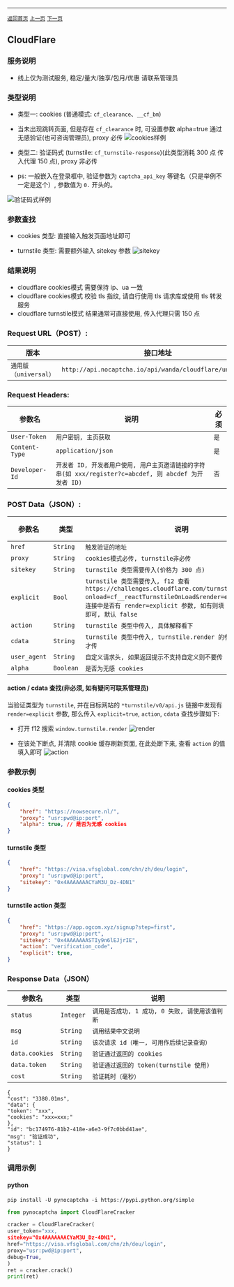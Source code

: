 ------

[`返回首页`](../README.md)    [`上一页`](discord.md)      [`下一页`](aws.md)

## CloudFlare

### 服务说明

* 线上仅为测试服务, 稳定/量大/独享/包月/优惠 请联系管理员

### 类型说明

* 类型一: cookies (普通模式: `cf_clearance`、`__cf_bm`)
* 当未出现跳转页面, 但是存在 `cf_clearance` 时, 可设置参数 alpha=true 通过无感验证(也可咨询管理员), proxy 必传
![cookies样例](/images/cloudflare/cookies.png)

* 类型二: 验证码式 (turnstile: `cf_turnstile-response`)(此类型消耗 300 点 传入代理 150 点), proxy 非必传
* ps: 一般嵌入在登录框中, 验证参数为 `captcha_api_key` 等键名（只是举例不一定是这个）, 参数值为 `0.` 开头的。

![验证码式样例](/images/cloudflare/captcha.png)

### 参数查找

* cookies 类型: 直接输入触发页面地址即可

* turnstile 类型: 需要额外输入 sitekey 参数
![sitekey](/images/cloudflare/sitekey.png)

### 结果说明

* cloudflare cookies模式 需要保持 ip、ua 一致
* cloudflare cookies模式 校验 tls 指纹, 请自行使用 tls 请求库或使用 tls 转发服务
* cloudflare turnstile模式 结果通常可直接使用, 传入代理只需 150 点

### Request URL（POST）:

| 版本                | 接口地址                                                     |
|-------------------|----------------------------------------------------------|
| `通用版（universal）`  | `http://api.nocaptcha.io/api/wanda/cloudflare/universal`  |

### Request Headers:

| 参数名            | 说明                                                                         | 必须  |
|----------------|----------------------------------------------------------------------------|-----|
| `User-Token`   | `用户密钥, 主页获取`                                                               | `是` |
| `Content-Type` | `application/json`                                                         | `是` |
| `Developer-Id` | `开发者 ID, 开发者用户使用, 用户主页邀请链接的字符串(如 xxx/register?c=abcdef, 则 abcdef 为开发者 ID)` | `否` |

### POST Data（JSON）:

| 参数名        | 类型        | 说明                                                                             | 必须  |
|------------|-----------|--------------------------------------------------------------------------------|-----|
| `href`  | `String`  | `触发验证的地址`                                           | `是` |
| `proxy`    | `String`  | `cookies模式必传, turnstile非必传` | `是` |
| `sitekey`       | `String`  | `turnstile 类型需要传入(价格为 300 点)`                                         | `否` |
| `explicit`       | `Bool`  | `turnstile 类型需要传入, f12 查看 https://challenges.cloudflare.com/turnstile/v0/api.js?onload=cf__reactTurnstileOnLoad&render=explicit 的 js 连接中是否有 render=explicit 参数, 如有则填 true, 没有不填即可, 默认 false`                                         | `否` |
| `action`       | `String`   | `turnstile 类型中传入, 具体解释看下`                                         | `否` |
| `cdata`       | `String`  | `turnstile 类型中传入, turnstile.render 的参数中有 cdata 才传`                                         | `否` |
| `user_agent` | `String` | `自定义请求头, 如果返回提示不支持自定义则不要传`                            | `否` |
| `alpha` | `Boolean` | `是否为无感 cookies`                            | `否` |

#### action / cdata 查找(非必须, 如有疑问可联系管理员)

当验证类型为 `turnstile`, 并在目标网站的 `*turnstile/v0/api.js` 链接中发现有 `render=explicit` 参数, 那么传入 `explicit=true`, `action`, `cdata` 查找步骤如下:

* 打开 f12 搜索 `window.turnstile.render`
![render](/images/cloudflare/render.png)

* 在该处下断点, 并清除 cookie 缓存刷新页面, 在此处断下来, 查看 `action` 的值填入即可
![action](/images/cloudflare/action.png)

### 参数示例

#### cookies 类型

```json
{
    "href": "https://nowsecure.nl/",
    "proxy": "usr:pwd@ip:port",
    "alpha": true, // 是否为无感 cookies
}

```

#### turnstile 类型
```json
{
    "href": "https://visa.vfsglobal.com/chn/zh/deu/login",
    "proxy": "usr:pwd@ip:port",
    "sitekey": "0x4AAAAAAACYaM3U_Dz-4DN1"
}
```

#### turnstile action 类型
```json
{
    "href": "https://app.ogcom.xyz/signup?step=first",
    "proxy": "usr:pwd@ip:port",
    "sitekey": "0x4AAAAAAASTIy9n6lEJjrIE",
    "action": "verification_code",
    "explicit": true,
}
```


### Response Data（JSON）

| 参数名          | 类型        | 说明                            |
|--------------|-----------|-------------------------------|
| `status`     | `Integer` | `调用是否成功, 1 成功, 0 失败, 请使用该值判断` |
| `msg`        | `String`  | `调用结果中文说明`                    |
| `id`         | `String`  | `该次请求 id（唯一, 可用作后续记录查询）`      |
| `data.cookies` | `String`  | `验证通过返回的 cookies`          |
| `data.token` | `String`  | `验证通过返回的 token(turnstile 使用)`               |
| `cost`       | `String`  | `验证耗时（毫秒）`                    |


```
{
"cost": "3380.01ms",
"data": {
"token": "xxx",
"cookies": "xxx=xxx;"
},
"id": "bc174976-81b2-418e-a6e3-9f7c0bbd41ae",
"msg": "验证成功",
"status": 1
}
```

### 调用示例

#### python

```shell
pip install -U pynocaptcha -i https://pypi.python.org/simple
```

```python
from pynocaptcha import CloudFlareCracker

cracker = CloudFlareCracker(
user_token="xxx,
sitekey="0x4AAAAAAACYaM3U_Dz-4DN1",
href="https://visa.vfsglobal.com/chn/zh/deu/login",
proxy="usr:pwd@ip:port",
debug=True,
)
ret = cracker.crack()
print(ret)
```